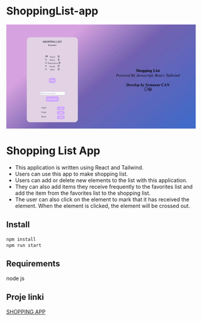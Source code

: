 # ShoppingList-app


![shopgif](https://github.com/semanurcancan/Shopping-List-app/raw/master/shopping-list.gif)


# Shopping List App
- This application is written using React and Tailwind.
- Users can use this app to make shopping list.
- Users can add or delete new elements to the list with this application.
- They can also add items they receive frequently to the favorites list and add the item from the favorites list to the shopping list.
- The user can also click on the element to mark that it has received the element. When the element is clicked, the element will be crossed out.


## Install
```javascrıpt
npm install
npm run start

```

## Requirements
node js




## Proje linki
[SHOPPING APP](https://shopping-list-app-lilac.vercel.app/)



